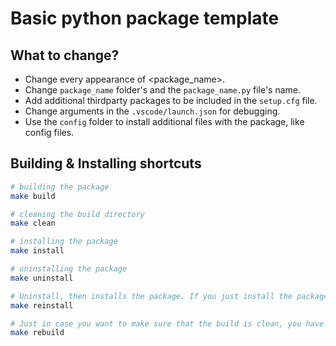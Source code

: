 # Basic python package template

## What to change?
- Change every appearance of \<package_name\>.
- Change `package_name` folder's and the `package_name.py` file's name.
- Add additional thirdparty packages to be included in the `setup.cfg` file.
- Change arguments in the `.vscode/launch.json` for debugging.
- Use the `config` folder to install additional files with the package, like config files.

## Building & Installing shortcuts

```sh
# building the package
make build

# cleaning the build directory
make clean

# installing the package
make install

# uninstalling the package
make uninstall

# Uninstall, then installs the package. If you just install the package after it has already been installed, then it won't override the existing installation so you need to uninstall first, then reinstall the package. This shortcut does that for you.
make reinstall

# Just in case you want to make sure that the build is clean, you have the option to rebuild, which is essentially cleaning then building.
make rebuild

```
